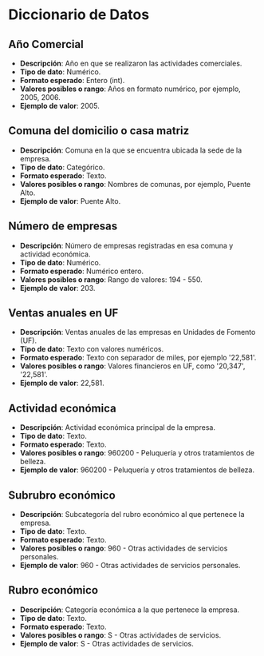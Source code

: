 
# Diccionario de Datos

## Año Comercial
- **Descripción**: Año en que se realizaron las actividades comerciales.
- **Tipo de dato**: Numérico.
- **Formato esperado**: Entero (int).
- **Valores posibles o rango**: Años en formato numérico, por ejemplo, 2005, 2006.
- **Ejemplo de valor**: 2005.

## Comuna del domicilio o casa matriz
- **Descripción**: Comuna en la que se encuentra ubicada la sede de la empresa.
- **Tipo de dato**: Categórico.
- **Formato esperado**: Texto.
- **Valores posibles o rango**: Nombres de comunas, por ejemplo, Puente Alto.
- **Ejemplo de valor**: Puente Alto.

## Número de empresas
- **Descripción**: Número de empresas registradas en esa comuna y actividad económica.
- **Tipo de dato**: Numérico.
- **Formato esperado**: Numérico entero.
- **Valores posibles o rango**: Rango de valores: 194 - 550.
- **Ejemplo de valor**: 203.

## Ventas anuales en UF
- **Descripción**: Ventas anuales de las empresas en Unidades de Fomento (UF).
- **Tipo de dato**: Texto con valores numéricos.
- **Formato esperado**: Texto con separador de miles, por ejemplo '22,581'.
- **Valores posibles o rango**: Valores financieros en UF, como '20,347', '22,581'.
- **Ejemplo de valor**: 22,581.

## Actividad económica
- **Descripción**: Actividad económica principal de la empresa.
- **Tipo de dato**: Texto.
- **Formato esperado**: Texto.
- **Valores posibles o rango**: 960200 - Peluquería y otros tratamientos de belleza.
- **Ejemplo de valor**: 960200 - Peluquería y otros tratamientos de belleza.

## Subrubro económico
- **Descripción**: Subcategoría del rubro económico al que pertenece la empresa.
- **Tipo de dato**: Texto.
- **Formato esperado**: Texto.
- **Valores posibles o rango**: 960 - Otras actividades de servicios personales.
- **Ejemplo de valor**: 960 - Otras actividades de servicios personales.

## Rubro económico
- **Descripción**: Categoría económica a la que pertenece la empresa.
- **Tipo de dato**: Texto.
- **Formato esperado**: Texto.
- **Valores posibles o rango**: S - Otras actividades de servicios.
- **Ejemplo de valor**: S - Otras actividades de servicios.
